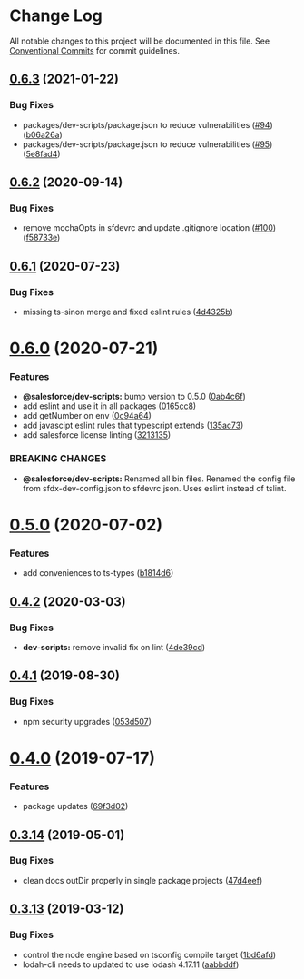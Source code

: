 # Change Log

All notable changes to this project will be documented in this file.
See [Conventional Commits](https://conventionalcommits.org) for commit guidelines.

## [0.6.3](https://github.com/forcedotcom/sfdx-dev-packages/compare/@salesforce/dev-scripts@0.6.2...@salesforce/dev-scripts@0.6.3) (2021-01-22)


### Bug Fixes

* packages/dev-scripts/package.json to reduce vulnerabilities ([#94](https://github.com/forcedotcom/sfdx-dev-packages/issues/94)) ([b06a26a](https://github.com/forcedotcom/sfdx-dev-packages/commit/b06a26aa8cc177e2c48e75cab658fe8644f5ba4e))
* packages/dev-scripts/package.json to reduce vulnerabilities ([#95](https://github.com/forcedotcom/sfdx-dev-packages/issues/95)) ([5e8fad4](https://github.com/forcedotcom/sfdx-dev-packages/commit/5e8fad49c73a3cc1373d7d5b156086e26c7fd22d))





## [0.6.2](https://github.com/forcedotcom/sfdx-dev-packages/compare/@salesforce/dev-scripts@0.6.1...@salesforce/dev-scripts@0.6.2) (2020-09-14)


### Bug Fixes

* remove mochaOpts in sfdevrc and update .gitignore location ([#100](https://github.com/forcedotcom/sfdx-dev-packages/issues/100)) ([f58733e](https://github.com/forcedotcom/sfdx-dev-packages/commit/f58733ed292ff97818e5da9d78df4bc7a7022fde))





## [0.6.1](https://github.com/forcedotcom/sfdx-dev-packages/compare/@salesforce/dev-scripts@0.6.0...@salesforce/dev-scripts@0.6.1) (2020-07-23)


### Bug Fixes

* missing ts-sinon merge and fixed eslint rules ([4d4325b](https://github.com/forcedotcom/sfdx-dev-packages/commit/4d4325b306e579e3ae9f3492b58a66f8eb8a4e56))





# [0.6.0](https://github.com/forcedotcom/sfdx-dev-packages/compare/@salesforce/dev-scripts@0.5.0...@salesforce/dev-scripts@0.6.0) (2020-07-21)


### Features

* **@salesforce/dev-scripts:** bump version to 0.5.0 ([0ab4c6f](https://github.com/forcedotcom/sfdx-dev-packages/commit/0ab4c6f64703e588a63e72814f0850aa785778cb))
* add eslint and use it in all packages ([0165cc8](https://github.com/forcedotcom/sfdx-dev-packages/commit/0165cc8853079c7f987dddfb60ced3efb00deea0))
* add getNumber on env ([0c94a64](https://github.com/forcedotcom/sfdx-dev-packages/commit/0c94a64f7ac9af40198918cceda6e96facbc77ca))
* add javascipt eslint rules that typescript extends ([135ac73](https://github.com/forcedotcom/sfdx-dev-packages/commit/135ac73b8c513d8950ac69373349361d9f600a8c))
* add salesforce license linting ([3213135](https://github.com/forcedotcom/sfdx-dev-packages/commit/3213135f34956335ef2c123ec680c2de2bc7f10f))


### BREAKING CHANGES

* **@salesforce/dev-scripts:** Renamed all bin files. Renamed the config file from sfdx-dev-config.json to
sfdevrc.json. Uses eslint instead of tslint.





# [0.5.0](https://github.com/forcedotcom/sfdx-dev-packages/compare/@salesforce/dev-scripts@0.4.2...@salesforce/dev-scripts@0.5.0) (2020-07-02)


### Features

* add conveniences to ts-types ([b1814d6](https://github.com/forcedotcom/sfdx-dev-packages/commit/b1814d6))





## [0.4.2](https://github.com/forcedotcom/sfdx-dev-packages/compare/@salesforce/dev-scripts@0.4.1...@salesforce/dev-scripts@0.4.2) (2020-03-03)


### Bug Fixes

* **dev-scripts:** remove invalid fix on lint ([4de39cd](https://github.com/forcedotcom/sfdx-dev-packages/commit/4de39cd))





## [0.4.1](https://github.com/forcedotcom/sfdx-dev-packages/compare/@salesforce/dev-scripts@0.4.0...@salesforce/dev-scripts@0.4.1) (2019-08-30)


### Bug Fixes

* npm security upgrades ([053d507](https://github.com/forcedotcom/sfdx-dev-packages/commit/053d507))





# [0.4.0](https://github.com/forcedotcom/sfdx-dev-packages/compare/@salesforce/dev-scripts@0.3.14...@salesforce/dev-scripts@0.4.0) (2019-07-17)


### Features

* package updates ([69f3d02](https://github.com/forcedotcom/sfdx-dev-packages/commit/69f3d02))





## [0.3.14](https://github.com/forcedotcom/sfdx-dev-packages/compare/@salesforce/dev-scripts@0.3.13...@salesforce/dev-scripts@0.3.14) (2019-05-01)


### Bug Fixes

* clean docs outDir properly in single package projects ([47d4eef](https://github.com/forcedotcom/sfdx-dev-packages/commit/47d4eef))





## [0.3.13](https://github.com/forcedotcom/sfdx-dev-packages/compare/@salesforce/dev-scripts@0.3.12...@salesforce/dev-scripts@0.3.13) (2019-03-12)


### Bug Fixes

* control the node engine based on tsconfig compile target ([1bd6afd](https://github.com/forcedotcom/sfdx-dev-packages/commit/1bd6afd))
* lodah-cli needs to updated to use lodash 4.17.11 ([aabbddf](https://github.com/forcedotcom/sfdx-dev-packages/commit/aabbddf))
